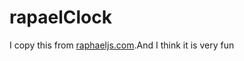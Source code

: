 rapaelClock
===========

I copy this from <a href="http://raphaeljs.com/">raphaeljs.com</a>.And I think it is very fun
